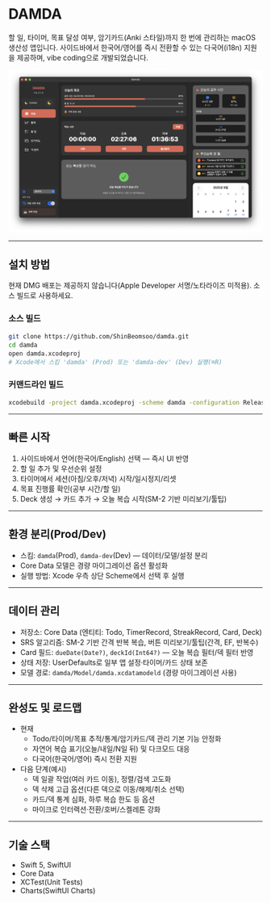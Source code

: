 # DAMDA

할 일, 타이머, 목표 달성 여부, 암기카드(Anki 스타일)까지 한 번에 관리하는 macOS 생산성 앱입니다. 사이드바에서 한국어/영어를 즉시 전환할 수 있는 다국어(i18n) 지원을 제공하며, vibe coding으로 개발되었습니다.

![screenshot](docs/main.png)

---

## 설치 방법

현재 DMG 배포는 제공하지 않습니다(Apple Developer 서명/노타라이즈 미적용). 소스 빌드로 사용하세요.

### 소스 빌드
```bash
git clone https://github.com/ShinBeomsoo/damda.git
cd damda
open damda.xcodeproj
# Xcode에서 스킴 'damda' (Prod) 또는 'damda-dev' (Dev) 실행(⌘R)
```

### 커맨드라인 빌드
```bash
xcodebuild -project damda.xcodeproj -scheme damda -configuration Release build
```

---

## 빠른 시작
1. 사이드바에서 언어(한국어/English) 선택 — 즉시 UI 반영
2. 할 일 추가 및 우선순위 설정
3. 타이머에서 세션(아침/오후/저녁) 시작/일시정지/리셋
4. 목표 진행률 확인(공부 시간/할 일)
5. Deck 생성 → 카드 추가 → 오늘 복습 시작(SM-2 기반 미리보기/툴팁)

---

## 환경 분리(Prod/Dev)

- 스킴: `damda`(Prod), `damda-dev`(Dev) — 데이터/모델/설정 분리
- Core Data 모델은 경량 마이그레이션 옵션 활성화
- 실행 방법: Xcode 우측 상단 Scheme에서 선택 후 실행

---

## 데이터 관리
- 저장소: Core Data (엔티티: Todo, TimerRecord, StreakRecord, Card, Deck)
- SRS 알고리즘: SM-2 기반 간격 반복 복습, 버튼 미리보기/툴팁(간격, EF, 반복수)
- Card 필드: `dueDate(Date?)`, `deckId(Int64?)` — 오늘 복습 필터/덱 필터 반영
- 상태 저장: UserDefaults로 일부 앱 설정·타이머/카드 상태 보존
- 모델 경로: `damda/Model/damda.xcdatamodeld` (경량 마이그레이션 사용)

---

## 완성도 및 로드맵
- 현재
  - Todo/타이머/목표 추적/통계/암기카드/덱 관리 기본 기능 안정화
  - 자연어 복습 표기(오늘/내일/N일 뒤) 및 다크모드 대응
  - 다국어(한국어/영어) 즉시 전환 지원
- 다음 단계(예시)
  - 덱 일괄 작업(여러 카드 이동), 정렬/검색 고도화
  - 덱 삭제 고급 옵션(다른 덱으로 이동/해제/취소 선택)
  - 카드/덱 통계 심화, 하루 복습 한도 등 옵션
  - 마이크로 인터랙션·전환/호버/스켈레톤 강화

---

## 기술 스택
- Swift 5, SwiftUI
- Core Data
- XCTest(Unit Tests)
- Charts(SwiftUI Charts)
